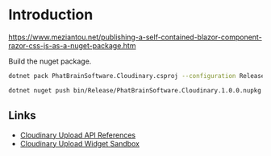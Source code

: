 ﻿# Introduction

https://www.meziantou.net/publishing-a-self-contained-blazor-component-razor-css-js-as-a-nuget-package.htm

Build the nuget package.

```bash
dotnet pack PhatBrainSoftware.Cloudinary.csproj --configuration Release

dotnet nuget push bin/Release/PhatBrainSoftware.Cloudinary.1.0.0.nupkg --api-key "<your api key>" --source https://api.nuget.org/v3/index.json
```

## Links

* [Cloudinary Upload API References](https://cloudinary.com/documentation/image_upload_api_reference)
* [Cloudinary Upload Widget Sandbox](https://codesandbox.io/s/upload-widget-74ggb)